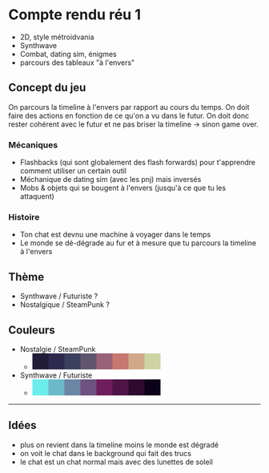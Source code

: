 # Compte rendu réu 1

- 2D, style métroidvania
- Synthwave
- Combat, dating sim, énigmes
- parcours des tableaux "à l'envers"

## Concept du jeu

On parcours la timeline à l'envers par rapport au cours du temps. On doit faire des actions en fonction de ce qu'on a vu dans le futur.
On doit donc rester cohérent avec le futur et ne pas briser la timeline -> sinon game over.

### Mécaniques

- Flashbacks (qui sont globalement des flash forwards) pour t'apprendre comment utiliser un certain outil
- Méchanique de dating sim (avec les pnj) mais inversés
- Mobs & objets qui se bougent à l'envers (jusqu'à ce que tu les attaquent)

### Histoire

- Ton chat est devnu une machine à voyager dans le temps
- Le monde se dé-dégrade au fur et à mesure que tu parcours la timeline à l'envers

## Thème

- Synthwave / Futuriste ?
- Nostalgique / SteamPunk ?

## Couleurs

- Nostalgie / SteamPunk
  - ![Palette](./colors/palette_nostalgique.png)
- Synthwave / Futuriste
  - ![Palette](./colors/palette_synthwave.png)

---

## Idées

- plus on revient dans la timeline moins le monde est dégradé
- on voit le chat dans le background qui fait des trucs
- le chat est un chat normal mais avec des lunettes de soleil
